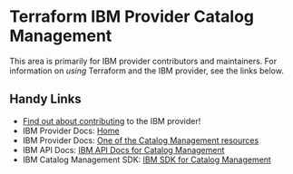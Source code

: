 # Terraform IBM Provider Catalog Management
<!-- markdownlint-disable MD026 -->
This area is primarily for IBM provider contributors and maintainers. For information on _using_ Terraform and the IBM provider, see the links below.


## Handy Links
* [Find out about contributing](../../../CONTRIBUTING.md) to the IBM provider!
* IBM Provider Docs: [Home](https://registry.terraform.io/providers/IBM-Cloud/ibm/latest/docs)
* IBM Provider Docs: [One of the Catalog Management resources](https://registry.terraform.io/providers/IBM-Cloud/ibm/latest/docs/resources/cm_catalog)
* IBM API Docs: [IBM API Docs for Catalog Management](https://cloud.ibm.com/apidocs/resource-catalog/private-catalog)
* IBM Catalog Management SDK: [IBM SDK for Catalog Management](https://github.com/IBM/platform-services-go-sdk/tree/main/catalogmanagementv1)

